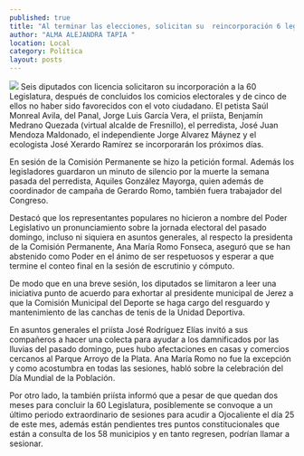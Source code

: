 ```yaml
---
published: true
title: "Al terminar las elecciones, solicitan su  reincorporación 6 legisladores con licencia"
author: "ALMA ALEJANDRA TAPIA "
location: Local
category: Política
layout: posts
---
```


![](http://i.imgur.com/UnejtJNm.jpg)
Seis diputados con licencia solicitaron su incorporación a la 60 Legislatura, después de concluidos los comicios electorales y de cinco de ellos no haber sido favorecidos con el voto ciudadano. El petista Saúl Monreal Avila, del Panal, Jorge Luis García Vera, el priísta, Benjamín Medrano Quezada (virtual alcalde de Fresnillo), el perredista, José Juan Mendoza Maldonado, el independiente Jorge Alvarez Máynez y el ecologista José Xerardo Ramírez se incorporarán los próximos días.

En sesión de la Comisión Permanente se hizo la petición formal. Además los legisladores guardaron un minuto de silencio por la muerte la semana pasada del perredista, Aquiles González Mayorga, quien además de coordinador de campaña de Gerardo Romo, también fuera trabajador del Congreso.

Destacó que los representantes populares no hicieron a nombre del Poder Legislativo un pronunciamiento sobre la jornada electoral del pasado domingo, incluso ni siquiera en asuntos generales, al respecto la presidenta de la Comisión Permanente, Ana María Romo Fonseca, aseguró que se han abstenido como Poder en el ánimo de ser respetuosos y esperar a que termine el conteo final en la sesión de escrutinio y cómputo. 

De modo que en una breve sesión, los diputados se limitaron a leer una iniciativa punto de acuerdo para exhortar al presidente municipal de Jerez a que la Comisión Municipal del Deporte se haga cargo del resguardo y mantenimiento de las canchas de tenis de la Unidad Deportiva.

En asuntos generales el priísta José Rodríguez Elías invitó a sus  compañeros a hacer una colecta para ayudar a los damnificados por las lluvias del pasado domingo, pues hubo afectaciones en casas y comercios cercanos al Parque Arroyo de la Plata. 
Ana María Romo no fue la excepción y como acostumbra en todas las sesiones, habló sobre la celebración del Día Mundial de la Población. 

Por otro lado, la también priísta informó que a pesar de que quedan dos meses para concluir la 60 Legislatura, posiblemente se convoque a un último periodo extraordinario de sesiones para acudir a Ojocaliente el día 25 de este mes, además están pendientes tres puntos constitucionales que están a consulta de los 58 municipios y en tanto regresen, podrían llamar a sesionar.

